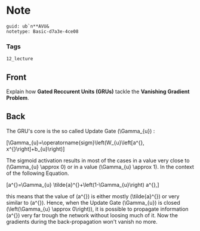 # Note
```
guid: ub`n**AVU&
notetype: Basic-d7a3e-4ce08
```

### Tags
```
12_lecture
```

## Front
Explain how <b>Gated Reccurent Units (GRUs)</b> tackle the <b>Vanishing Gradient Problem</b>.

## Back
The GRU's core is the so called Update Gate \(\Gamma_{u}\) :

\[\Gamma_{u}=\operatorname{sigm}\left(W_{u}\left[a^{<t-1>}, x^{<t>}\right]+b_{u}\right)\]

The sigmoid activation results in most of the cases in a value very close to \(\Gamma_{u} \approx 0\) or in a value \(\Gamma_{u} \approx 1\). In the context of the following Equation.

\[a^{<t>}=\Gamma_{u} \tilde{a}^{<t>}+\left(1-\Gamma_{u}\right) a^{<t-1>},\]

this means that the value of \(a^{<t>}\) is either mostly \(\tilde{a}^{<t>}\) or very similar to \(a^{<t-1>}\). Hence, when the Update Gate \(\Gamma_{u}\) is closed \(\left(\Gamma_{u} \approx 0\right)\), it is possible to propagate information \(a^{<t-1>}\) very far trough the network without loosing much of it. Now the gradients during the back-propagation won't vanish no more.
